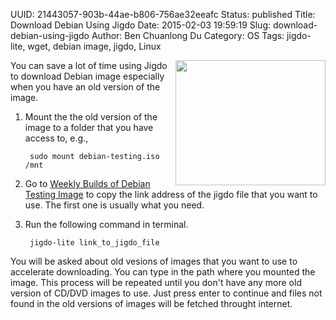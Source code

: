 UUID: 21443057-903b-44ae-b806-756ae32eeafc
Status: published
Title: Download Debian Using Jigdo
Date: 2015-02-03 19:59:19
Slug: download-debian-using-jigdo
Author: Ben Chuanlong Du
Category: OS
Tags: jigdo-lite, wget, debian image, jigdo, Linux

[Weekly Builds of Debian Testing Image]: http://cdimage.debian.org/cdimage/weekly-builds/amd64/jigdo-dvd/

<img src="http://dclong.github.io/media/linux/debian.png" height="200" width="240" align="right"/>

You can save a lot of time using Jigdo to download Debian image 
especially when you have an old version of the image. 

1. Mount the the old version of the image to a folder that you 
have access to, e.g.,

        sudo mount debian-testing.iso /mnt
        
2. Go to [Weekly Builds of Debian Testing Image][] to copy the link
address of the jigdo file that you want to use. 
The first one is usually what you need. 

3. Run the following command in terminal. 

        jigdo-lite link_to_jigdo_file

You will be asked about old vesions of images that you want to use
to accelerate downloading.
You can type in the path where you mounted the image. 
This process will be repeated until you don't have any more old version 
of CD/DVD images to use. Just press enter to continue and files not 
found in the old versions of images will be fetched throught internet. 
